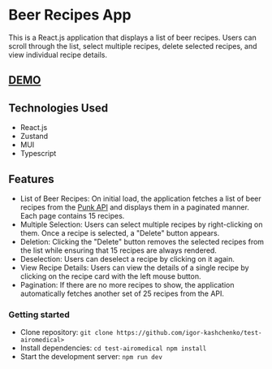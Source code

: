 # Beer Recipes App
This is a React.js application that displays a list of beer recipes. Users can scroll through the list, select multiple recipes, delete selected recipes, and view individual recipe details.
## [DEMO](https://igor-kashchenko.github.io/test-airomedical/)

## Technologies Used
- React.js
- Zustand
- MUI
- Typescript
## Features
- List of Beer Recipes: On initial load, the application fetches a list of beer recipes from the [Punk API](https://api.punkapi.com/v2/beers?page=1) and displays them in a paginated manner. Each page contains 15 recipes.
- Multiple Selection: Users can select multiple recipes by right-clicking on them. Once a recipe is selected, a "Delete" button appears.
- Deletion: Clicking the "Delete" button removes the selected recipes from the list while ensuring that 15 recipes are always rendered.
- Deselection: Users can deselect a recipe by clicking on it again.
- View Recipe Details: Users can view the details of a single recipe by clicking on the recipe card with the left mouse button.
- Pagination: If there are no more recipes to show, the application automatically fetches another set of 25 recipes from the API.
### Getting started
- Clone repository: `git clone https://github.com/igor-kashchenko/test-airomedical>`
- Install dependencies: `cd test-airomedical npm install`
- Start the development server: `npm run dev`
